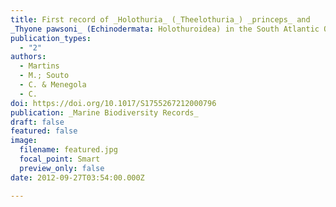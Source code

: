 ```yaml
---
title: First record of _Holothuria_ (_Theelothuria_) _princeps_ and
_Thyone pawsoni_ (Echinodermata: Holothuroidea) in the South Atlantic Ocean
publication_types:
  - "2"
authors:
  - Martins
  - M.; Souto
  - C. & Menegola
  - C.
doi: https://doi.org/10.1017/S1755267212000796
publication: _Marine Biodiversity Records_
draft: false
featured: false
image:
  filename: featured.jpg
  focal_point: Smart
  preview_only: false
date: 2012-09-27T03:54:00.000Z

---
```

